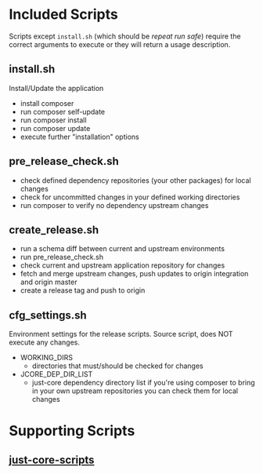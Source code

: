 # Included Scripts

Scripts except `install.sh` (which should be _repeat run safe_) require the correct arguments to execute
or they will return a usage description. 




## install.sh

Install/Update the application

* install composer
* run composer self-update
* run composer install
* run composer update
* execute further "installation" options

## pre_release_check.sh

* check defined dependency repositories (your other packages) for local changes
* check for uncommitted changes in your defined working directories 
* run composer to verify no dependency upstream changes
  
## create_release.sh

* run a schema diff between current and upstream environments
* run pre_release_check.sh
* check current and upstream application repository for changes
* fetch and merge upstream changes, push updates to origin integration and origin master
* create a release tag and push to origin 

## cfg_settings.sh

Environment settings for the release scripts. Source script, does NOT execute any changes.

* WORKING_DIRS
  * directories that must/should be checked for changes 
* JCORE_DEP_DIR_LIST
  * just-core dependency directory list if you're using composer to bring in your own upstream repositories you can check them for local changes

# Supporting Scripts

## [just-core-scripts](https://chglongstone.github.io/just-core-scripts)